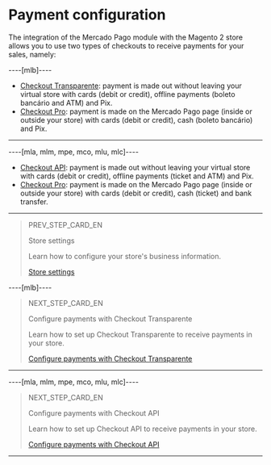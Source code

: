 # Payment configuration

The integration of the Mercado Pago module with the Magento 2 store allows you to use two types of checkouts to receive payments for your sales, namely:

----[mlb]----
* [Checkout Transparente](/developers/pt/docs/magento-two/payment-configuration/checkout-api): payment is made out without leaving your virtual store with cards (debit or credit), offline payments (boleto bancário and ATM) and Pix.
* [Checkout Pro](/developers/pt/docs/prestashop/payment-configuration/checkout-pro): payment is made on the Mercado Pago page (inside or outside your store) with cards (debit or credit), cash (boleto bancário) and Pix.
------------

----[mla, mlm, mpe, mco, mlu, mlc]----
* [Checkout API](/developers/pt/docs/magento-two/payment-configuration/checkout-api): payment is made out without leaving your virtual store with cards (debit or credit), offline payments (ticket and ATM) and Pix.
* [Checkout Pro](/developers/pt/docs/prestashop/payment-configuration/checkout-pro): payment is made on the Mercado Pago page (inside or outside your store) with cards (debit or credit), cash (ticket) and bank transfer.
------------

> PREV_STEP_CARD_EN
>
> Store settings
>
> Learn how to configure your store's business information.
>
> [Store settings](/developers/en/docs/magento-two/integration-store)

----[mlb]----
> NEXT_STEP_CARD_EN
>
> Configure payments with Checkout Transparente
>
> Learn how to set up Checkout Transparente to receive payments in your store.
>
> [Configure payments with Checkout Transparente](/developers/en/docs/magento-two/payment-configuration/cho-api)
------------

----[mla, mlm, mpe, mco, mlu, mlc]----
> NEXT_STEP_CARD_EN
>
> Configure payments with Checkout API
>
> Learn how to set up Checkout API to receive payments in your store.
>
> [Configure payments with Checkout API](/developers/en/docs/magento-two/payment-configuration/checkout-api)
------------